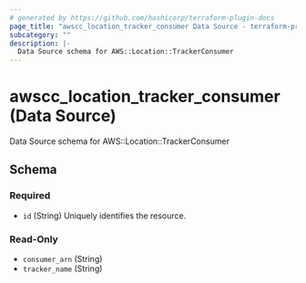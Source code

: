 ```yaml
---
# generated by https://github.com/hashicorp/terraform-plugin-docs
page_title: "awscc_location_tracker_consumer Data Source - terraform-provider-awscc"
subcategory: ""
description: |-
  Data Source schema for AWS::Location::TrackerConsumer
---
```


# awscc_location_tracker_consumer (Data Source)

Data Source schema for AWS::Location::TrackerConsumer



<!-- schema generated by tfplugindocs -->
## Schema

### Required

- `id` (String) Uniquely identifies the resource.

### Read-Only

- `consumer_arn` (String)
- `tracker_name` (String)



